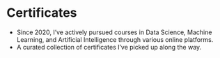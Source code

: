 # Certificates

- Since 2020, I’ve actively pursued courses in Data Science, Machine Learning, and Artificial Intelligence through various online platforms.
- A curated collection of certificates I’ve picked up along the way.
